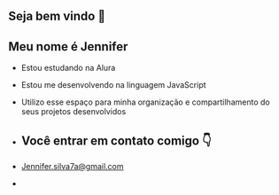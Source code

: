 ## Seja bem vindo 💋

## Meu nome é Jennifer

- Estou estudando na Alura
- Estou me desenvolvendo na linguagem JavaScript
- Utilizo esse espaço para minha organização e compartilhamento do seus projetos desenvolvidos

- ## Você entrar em contato comigo 👇

- Jennifer.silva7a@gmail.com

- 
